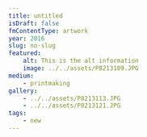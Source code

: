 ```yaml
---
title: untitled
isDraft: false
fmContentType: artwork
year: 2016
slug: no-slug
featured:
    alt: This is the alt information
    image: ../../assets/P8213109.JPG
medium:
    - printmaking
gallery:
    - ../../assets/P8213113.JPG
    - ../../assets/P8213121.JPG
tags:
    - new
---
```

